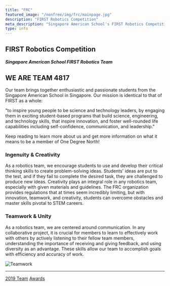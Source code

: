 ```yaml
---
title: "FRC"
featured_image: "/nonfree/img/frc/mainpage.jpg"
description: "FIRST Robotics Competition"
meta_description: "Singapore American School's FIRST Robotics Competition Team: TEAM 4817"
type: info
---
```


## FIRST Robotics Competition

##### Singapore American School FIRST Robotics Team

## WE ARE TEAM 4817

Our team brings together enthusiastic and passionate students from the Singapore American School in Singapore. Our mission is identical to that of FIRST as a whole:

"to inspire young people to be science and technology leaders, by engaging them in exciting student-based programs that build science, engineering, and technology skills, that inspire innovation, and foster well-rounded life capabilities including self-confidence, communication, and leadership."

Keep reading to learn more about us and get more information on what it means to be a member of One Degree North!


### Ingenuity & Creativity
As a robotics team, we encourage students to use and develop their critical thinking skills to create problem-solving ideas. Students' ideas are put to the test, and if they fail to complete the desired task, they are challenged to produce new ideas. Creativity plays an integral role in any robotics team, especially with given materials and guidelines. The FRC organization provides regulations that at times seem incredibly limiting, but with innovation, teamwork, and creativity, students can overcome obstacles and master skills pivotal to STEM careers. 

### Teamwork & Unity
As a robotics team, we are centered around communication. In any collaborative project, it is crucial for members to learn to effectively work with others by actively listening to their fellow team members, understanding the importance of receiving and giving feedback, and using diversity as an advantage. These skills allow our team to accomplish goals with efficiency and accuracy of work. 

![Teamwork](/nonfree/img/frc/teamwork.jpg)

----

[2019 Team](teams/2019)
[Awards](awards)
